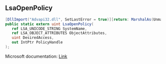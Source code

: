 ## LsaOpenPolicy

```csharp
[DllImport("Advapi32.dll", SetLastError = true)][return: MarshalAs(UnmanagedType.U4)]
public static extern uint LsaOpenPolicy(
   ref LSA_UNICODE_STRING SystemName,
   ref LSA_OBJECT_ATTRIBUTES ObjectAttributes,
   uint DesiredAccess,
   out IntPtr PolicyHandle
);
```

Microsoft documentation: [Link](https://docs.microsoft.com/en-us/windows/win32/api/ntsecapi/nf-ntsecapi-lsaopenpolicy)
